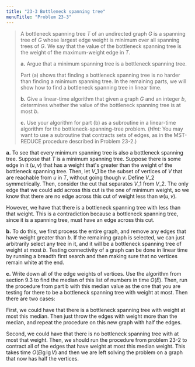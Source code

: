 ```yaml
---
title: "23-3 Bottleneck spanning tree"
menuTitle: "Problem 23-3"
---
```


> A bottleneck spanning tree $T$ of an undirected graph $G$ is a spanning tree of $G$ whose largest edge weight is minimum over all spanning trees of $G$. We say that the value of the bottleneck spanning tree is the weight of the maximum-weight edge in $T$.
>
> **a.** Argue that a minimum spanning tree is a bottleneck spanning tree. 
>
> Part (a) shows that finding a bottleneck spanning tree is no harder than finding a minimum spanning tree. In the remaining parts, we will show how to find a bottleneck spanning tree in linear time.
>
> **b.** Give a linear-time algorithm that given a graph $G$ and an integer $b$, determines whether the value of the bottleneck spanning tree is at most $b$.
>
> **c.** Use your algorithm for part (b) as a subroutine in a linear-time algorithm for the bottleneck-spanning-tree problem. ($\textit{Hint:}$ You may want to use a subroutine that contracts sets of edges, as in the $\text{MST-REDUCE}$ procedure described in Problem 23-2.)

**a.** To see that every minimum spanning tree is also a bottleneck spanning tree. Suppose that $T$ is a minimum spanning tree. Suppose there is some edge in it $(u, v)$ that has a weight that's greater than the weight of the bottleneck spanning tree. Then, let $V\_1$ be the subset of vertices of $V$ that are reachable from $u$ in $T$, without going though $v$. Define $V\_2$ symmetrically. Then, consider the cut that separates $V\_1$ from $V\_2$. The only edge that we could add across this cut is the one of minimum weight, so we know that there are no edge across this cut of weight less than $w(u, v)$.

However, we have that there is a bottleneck spanning tree with less than that weight. This is a contradiction because a bottleneck spanning tree, since it is a spanning tree, must have an edge across this cut.

**b.** To do this, we first process the entire graph, and remove any edges that have weight greater than $b$. If the remaining graph is selected, we can just arbitrarily select any tree in it, and it will be a bottleneck spanning tree of weight at most $b$. Testing connectivity of a graph can be done in linear time by running a breadth first search and then making sure that no vertices remain white at the end.

**c.** Write down all of the edge weights of vertices. Use the algorithm from section 9.3 to find the median of this list of numbers in time $O(E)$. Then, run the procedure from part b with this median value as the one that you are testing for there to be a bottleneck spanning tree with weight at most. Then there are two cases: 

First, we could have that there is a bottleneck spanning tree with weight at most this median. Then just throw the edges with weight more than the median, and repeat the procedure on this new graph with half the edges.

Second, we could have that there is no bottleneck spanning tree with at most that weight. Then, we should run the procedure from problem 23-2 to contract all of the edges that have weight at most this median weight. This takes time $O(E\lg\lg V)$ and then we are left solving the problem on a graph that now has half the vertices.
